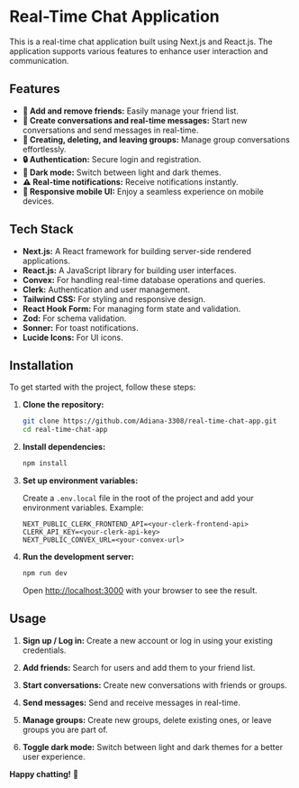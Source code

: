 # Real-Time Chat Application

This is a real-time chat application built using Next.js and React.js. The application supports various features to enhance user interaction and communication. 

## Features

- **🤝 Add and remove friends:** Easily manage your friend list.
- **💬 Create conversations and real-time messages:** Start new conversations and send messages in real-time.
- **👥 Creating, deleting, and leaving groups:** Manage group conversations effortlessly.
- **🔒 Authentication:** Secure login and registration.
- **🌙 Dark mode:** Switch between light and dark themes.
- **⚠️ Real-time notifications:** Receive notifications instantly.
- **📱 Responsive mobile UI:** Enjoy a seamless experience on mobile devices.

## Tech Stack

- **Next.js:** A React framework for building server-side rendered applications.
- **React.js:** A JavaScript library for building user interfaces.
- **Convex:** For handling real-time database operations and queries.
- **Clerk:** Authentication and user management.
- **Tailwind CSS:** For styling and responsive design.
- **React Hook Form:** For managing form state and validation.
- **Zod:** For schema validation.
- **Sonner:** For toast notifications.
- **Lucide Icons:** For UI icons.

## Installation

To get started with the project, follow these steps:

1. **Clone the repository:**

    ```bash
    git clone https://github.com/Adiana-3308/real-time-chat-app.git
    cd real-time-chat-app
    ```

2. **Install dependencies:**

    ```bash
    npm install
    ```

3. **Set up environment variables:**

    Create a `.env.local` file in the root of the project and add your environment variables. Example:

    ```env
    NEXT_PUBLIC_CLERK_FRONTEND_API=<your-clerk-frontend-api>
    CLERK_API_KEY=<your-clerk-api-key>
    NEXT_PUBLIC_CONVEX_URL=<your-convex-url>
    ```

4. **Run the development server:**

    ```bash
    npm run dev
    ```

    Open [http://localhost:3000](http://localhost:3000) with your browser to see the result.

## Usage

1. **Sign up / Log in:**
   Create a new account or log in using your existing credentials.

2. **Add friends:**
   Search for users and add them to your friend list.

3. **Start conversations:**
   Create new conversations with friends or groups.

4. **Send messages:**
   Send and receive messages in real-time.

5. **Manage groups:**
   Create new groups, delete existing ones, or leave groups you are part of.

6. **Toggle dark mode:**
   Switch between light and dark themes for a better user experience.

<!-- ## Contributing

Contributions are welcome! If you have any suggestions or improvements, feel free to create a pull request or open an issue.

## License

This project is licensed under the MIT License. See the [LICENSE](LICENSE) file for more details.

## Acknowledgements

- Special thanks to the open-source community for providing amazing tools and libraries that make this project possible.

## Contact

If you have any questions or need further assistance, feel free to reach out to me at [your-email@example.com].

--- -->

**Happy chatting!** 🚀
